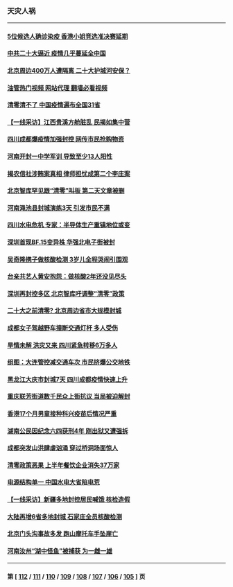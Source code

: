 ### 天灾人祸
---
#### [5位候选人确诊染疫 香港小姐竞选准决赛延期](../../pages/ncid280/n13814005.md?08310845) 
#### [中共二十大逼近 疫情几乎蔓延全中国](../../pages/ncid280/n13813991.md?08310845) 
#### [北京周边400万人遭隔离 二十大护城河安保？](../../pages/ncid280/n13813870.md?08310845) 
#### [油管热门视频 网站代理 翻墙必看视频](http://209.222.30.114:81/youtube.html?08310845)
#### [清零清不了 中国疫情遍布全国31省](../../pages/ncid280/n13813867.md?08310845) 
#### [【一线采访】江西贵溪方舱脏乱 民揭如集中营](../../pages/ncid280/n13813251.md?08310845) 
#### [四川成都爆疫情加强封控 网传市民抢购物资](../../pages/ncid280/n13813588.md?08310845) 
#### [河南开封一中学军训 导致至少13人阳性](../../pages/ncid280/n13813702.md?08310845) 
#### [揭农信社涉贿案真相 律师担忧成第二个李庄案](../../pages/ncid280/n13812915.md?08310845) 
#### [北京智库罕见跟“清零”叫板 第二天文章被删](../../pages/ncid280/n13813675.md?08310845) 
#### [河南渑池县封城演练3天 引发市民不满](../../pages/ncid280/n13813454.md?08310845) 
#### [四川水电危机 专家：半导体生产重镇地位或变](../../pages/ncid280/n13813508.md?08310845) 
#### [深圳首现BF.15变异株 华强北电子街被封](../../pages/ncid280/n13813444.md?08310845) 
#### [吴奇隆携子做核酸检测 3岁儿全程哭闹引围观](../../pages/ncid280/n13813361.md?08310845) 
#### [台亲共艺人黄安抱怨：做核酸2年还没见尽头](../../pages/ncid280/n13813307.md?08310845) 
#### [深圳再封控多区 北京智库吁调整“清零”政策](../../pages/ncid280/n13813188.md?08310845) 
#### [二十大之前清零? 北京周边省市大规模封城](../../pages/ncid280/n13813098.md?08310845) 
#### [成都女子驾越野车撞断交通灯杆 多人受伤](../../pages/ncid280/n13813035.md?08310845) 
#### [旱情未解 洪灾又来 四川紧急转移6万多人](../../pages/ncid280/n13812986.md?08310845) 
#### [组图：大连管控减交通车次 市民挤爆公交地铁](../../pages/ncid280/n13812801.md?08310845) 
#### [黑龙江大庆市封城7天 四川成都疫情快速上升](../../pages/ncid280/n13812688.md?08310845) 
#### [重庆联芳街道数千民众上街抗议 当局被迫解封](../../pages/ncid280/n13812220.md?08310845) 
#### [香港17个月男童接种科兴疫苗后情况严重](../../pages/ncid280/n13812285.md?08310845) 
#### [湖南公民因纪念六四获刑4年 刚出狱又遭强拆](../../pages/ncid280/n13812179.md?08310845) 
#### [成都突发山洪肆虐汹涌 穿过桥洞场面惊人](../../pages/ncid280/n13812144.md?08310845) 
#### [清零政策恶果 上半年餐饮企业消失37万家](../../pages/ncid280/n13811634.md?08310845) 
#### [电源结构单一 中国水电大省陷电荒](../../pages/ncid280/n13811628.md?08310845) 
#### [【一线采访】新疆多地封控居民喊饿 核检造假](../../pages/ncid280/n13811399.md?08310845) 
#### [大陆再增6省多地封城 石家庄全员核酸检测](../../pages/ncid280/n13811423.md?08310845) 
#### [北京门头沟事故多发 跑山摩托车手坠崖亡](../../pages/ncid280/n13811392.md?08310845) 
#### [河南汝州“湖中怪鱼”被捕获 为一雌一雄](../../pages/ncid280/n13811348.md?08310845) 

---
#### 第 [ [112](./112.md?08310845) / [111](./111.md?08310845) / [110](./110.md?08310845) / [109](./109.md?08310845) / [108](./108.md?08310845) / [107](./107.md?08310845) / [106](./106.md?08310845) / [105](./105.md?08310845) ] 页
